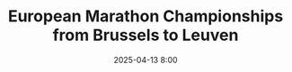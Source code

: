 ---
title: European Marathon Championships from Brussels to Leuven
location: Brussels to Leuven, Belgium
date: 2025-04-13 8:00
latitude: 50.84264734480324
longitude: 4.3626603405730355
results:
  - place: ND
    name: Conor O'Loughlin
    time: 2.49.04
    category: M40
    note: BIB 13331
---